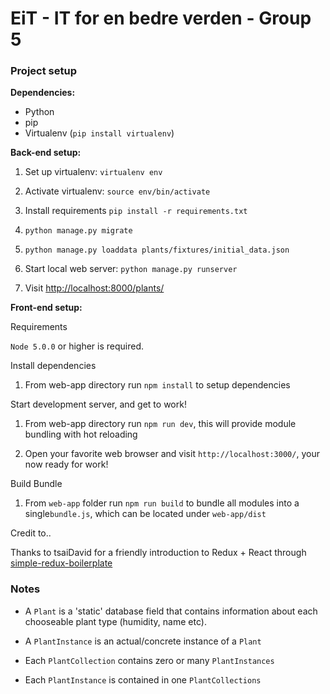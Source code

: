 # EiT - IT for en bedre verden - Group 5


### Project setup
**Dependencies:**
-	Python
-	pip
-	Virtualenv (`pip install virtualenv`)

**Back-end setup:**

1.	Set up virtualenv: `virtualenv env`
	
2. 	Activate virtualenv: `source env/bin/activate`
 	
3.  Install requirements `pip install -r requirements.txt`
  
4.	`python manage.py migrate`
	
5. 	`python manage.py loaddata plants/fixtures/initial_data.json`
 	
6. 	Start local web server: `python manage.py runserver`
 	
7. 	Visit [http://localhost:8000/plants/](http://localhost:8000/plants/)

**Front-end setup:**

Requirements

`Node 5.0.0` or higher is required.

Install dependencies

1. From web-app directory run `npm install` to setup dependencies

Start development server, and get to work!

1. From web-app directory run `npm run dev`, this will provide module bundling with hot reloading

2. Open your favorite web browser and visit `http://localhost:3000/`, your now ready for work! 

Build Bundle

1. From `web-app` folder run `npm run build` to bundle all modules into a single`bundle.js`, which can be located under `web-app/dist`

Credit to..

Thanks to tsaiDavid for a friendly introduction to Redux + React through [simple-redux-boilerplate][1]

### Notes
-	A `Plant` is a 'static' database field that contains information about each chooseable plant type (humidity, name etc).

- 	A `PlantInstance` is an actual/concrete instance of a `Plant`

-	Each `PlantCollection` contains zero or many `PlantInstances`
-	Each `PlantInstance` is contained in one `PlantCollections`


[1]: https://github.com/tsaiDavid/simple-redux-boilerplate

